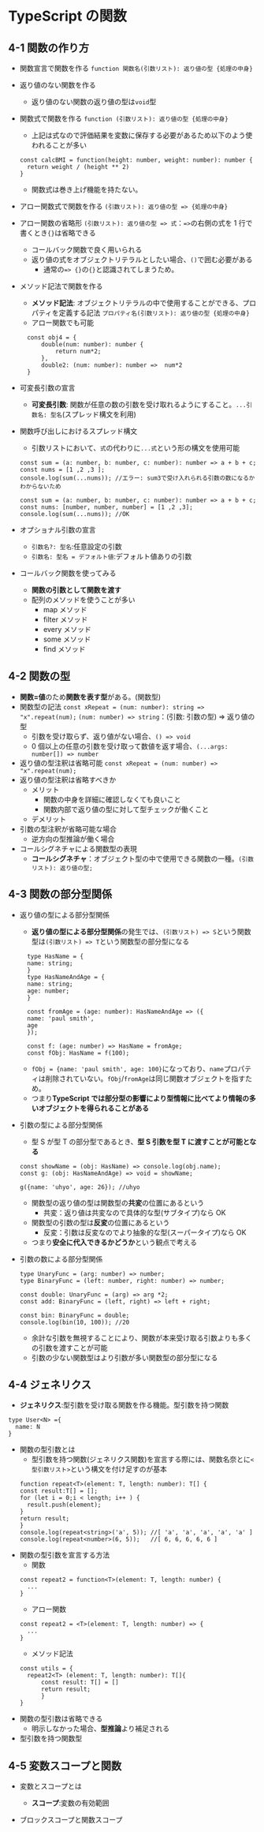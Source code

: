 # TypeScript の関数

## 4-1 関数の作り方

- 関数宣言で関数を作る
  `function 関数名(引数リスト): 返り値の型 {処理の中身} `
- 返り値のない関数を作る
  - 返り値のない関数の返り値の型は`void`型
- 関数式で関数を作る
  `function (引数リスト): 返り値の型 {処理の中身}`
  - 上記は式なので評価結果を変数に保存する必要があるため以下のよう使われることが多い
  ```
  const calcBMI = function(height: number, weight: number): number {
    return weight / (height ** 2)
  }
  ```
  - 関数式は巻き上げ機能を持たない。
- アロー関数式で関数を作る
  `(引数リスト): 返り値の型 => {処理の中身}`
- アロー関数の省略形
  `(引数リスト): 返り値の型 => 式`：`=>`の右側の式を 1 行で書くとき`{}`は省略できる
  - コールバック関数で良く用いられる
  - 返り値の式をオブジェクトリテラルとしたい場合、`()`で囲む必要がある
    - 通常の`=> {}`の`{}`と認識されてしまうため。
- メソッド記法で関数を作る
  - **メソッド記法**: オブジェクトリテラルの中で使用することができる、プロパティを定義する記法
    `プロパティ名(引数リスト): 返り値の型 {処理の中身}`
  - アロー関数でも可能
  ```
    const obj4 = {
        double(num: number): number {
            return num*2;
        },
        double2: (num: number): number =>  num*2
    }
  ```
- 可変長引数の宣言
  - **可変長引数**: 関数が任意の数の引数を受け取れるようにすること。`...引数名: 型名`(スプレッド構文を利用)
- 関数呼び出しにおけるスプレッド構文

  - 引数リストにおいて、`式`の代わりに`...式`という形の構文を使用可能

  ```
  const sum = (a: number, b: number, c: number): number => a + b + c;
  const nums = [1 ,2 ,3 ];
  console.log(sum(...nums)); //エラー: sum3で受け入れられる引数の数になるかわからないため
  ```

  ```
  const sum = (a: number, b: number, c: number): number => a + b + c;
  const nums: [number, number, number] = [1 ,2 ,3];
  console.log(sum(...nums)); //OK
  ```

- オプショナル引数の宣言

  - `引数名?: 型名`:任意設定の引数
  - `引数名: 型名 = デフォルト値`:デフォルト値ありの引数

- コールバック関数を使ってみる
  - **関数の引数として関数を渡す**
  - 配列のメソッドを使うことが多い
    - map メソッド
    - filter メソッド
    - every メソッド
    - some メソッド
    - find メソッド

## 4-2 関数の型

- **関数=値**のため**関数を表す型**がある。(関数型)
- 関数型の記法
  `const xRepeat = (num: number): string => "x".repeat(num);`
  `(num: number) => string`：(引数: 引数の型) => 返り値の型
  - 引数を受け取らず、返り値がない場合、`() => void`
  - 0 個以上の任意の引数を受け取って数値を返す場合、`(...args: number[]) => number`
- 返り値の型注釈は省略可能
  `const xRepeat = (num: number) => "x".repeat(num);`
- 返り値の型注釈は省略すべきか
  - メリット
    - 関数の中身を詳細に確認しなくても良いこと
    - 関数内部で返り値の型に対して型チェックが働くこと
  - デメリット
- 引数の型注釈が省略可能な場合
  - 逆方向の型推論が働く場合
- コールシグネチャによる関数型の表現
  - **コールシグネチャ**：オブジェクト型の中で使用できる関数の一種。`(引数リスト): 返り値の型;`

## 4-3 関数の部分型関係

- 返り値の型による部分型関係

  - **返り値の型による部分型関係**の発生では、`(引数リスト) => S`という関数型は`(引数リスト) => T`という関数型の部分型になる

  ```
    type HasName = {
    name: string;
    }
    type HasNameAndAge = {
    name: string;
    age: number;
    }

    const fromAge = (age: number): HasNameAndAge => ({
    name: 'paul smith',
    age
    });

    const f: (age: number) => HasName = fromAge;
    const fObj: HasName = f(100);
  ```

  - `fObj = {name: 'paul smith', age: 100}`になっており、`name`プロパティは削除されていない。`fObj`/`fromAge`は同じ関数オブジェクトを指すため。
  - つまり**TypeScript では部分型の影響により型情報に比べてより情報の多いオブジェクトを得られることがある**

- 引数の型による部分型関係

  - 型 S が型 T の部分型であるとき、**型 S 引数を型 T に渡すことが可能となる**

  ```
  const showName = (obj: HasName) => console.log(obj.name);
  const g: (obj: HasNameAndAge) => void = showName;

  g({name: 'uhyo', age: 26}); //uhyo
  ```

  - 関数型の返り値の型は関数型の**共変**の位置にあるという
    - 共変：返り値は共変なので具体的な型(サブタイプ)なら OK
  - 関数型の引数の型は**反変**の位置にあるという
    - 反変：引数は反変なのでより抽象的な型(スーパータイプ)なら OK
  - つまり**安全に代入できるかどうか**という観点で考える

- 引数の数による部分型関係

  ```
  type UnaryFunc = (arg: number) => number;
  type BinaryFunc = (left: number, right: number) => number;

  const double: UnaryFunc = (arg) => arg *2;
  const add: BinaryFunc = (left, right) => left + right;

  const bin: BinaryFunc = double;
  console.log(bin(10, 100)); //20
  ```

  - 余計な引数を無視することにより、関数が本来受け取る引数よりも多くの引数を渡すことが可能
  - 引数の少ない関数型はより引数が多い関数型の部分型になる

## 4-4 ジェネリクス

- **ジェネリクス**:型引数を受け取る関数を作る機能。型引数を持つ関数

```
type User<N> ={
  name: N
}
```

- 関数の型引数とは
  - 型引数を持つ関数(ジェネリクス関数)を宣言する際には、関数名奈とに`<型引数リスト>`という構文を付け足すのが基本
  ```
  function repeat<T>(element: T, length: number): T[] {
  const result:T[] = [];
  for (let i = 0;i < length; i++ ) {
    result.push(element);
  }
  return result;
  }
  console.log(repeat<string>('a', 5)); //[ 'a', 'a', 'a', 'a', 'a' ]
  console.log(repeat<number>(6, 5));   //[ 6, 6, 6, 6, 6 ]
  ```
- 関数の型引数を宣言する方法
  - 関数
  ```
  const repeat2 = function<T>(element: T, length: number) {
    ...
  }
  ```
  - アロー関数
  ```
  const repeat2 = <T>(element: T, length: number) => {
    ...
  }
  ```
  - メソッド記法
  ```
  const utils = {
    repeat2<T> (element: T, length: number): T[]{
        const result: T[] = []
        return result;
        }
  }
  ```
- 関数の型引数は省略できる
  - 明示しなかった場合、**型推論**より補足される
- 型引数を持つ関数型

## 4-5 変数スコープと関数

- 変数とスコープとは
  - **スコープ**:変数の有効範囲
  
- ブロックスコープと関数スコープ
